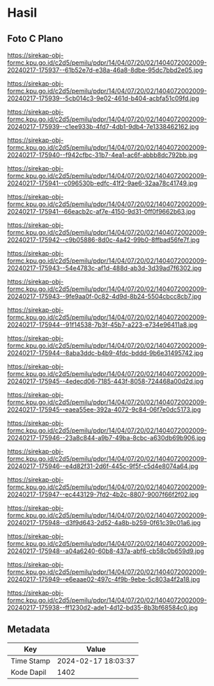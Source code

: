 # Hasil

## Foto C Plano

https://sirekap-obj-formc.kpu.go.id/c2d5/pemilu/pdpr/14/04/07/20/02/1404072002009-20240217-175937--61b52e7d-e38a-46a8-8dbe-95dc7bbd2e05.jpg

https://sirekap-obj-formc.kpu.go.id/c2d5/pemilu/pdpr/14/04/07/20/02/1404072002009-20240217-175939--5cb014c3-9e02-461d-b404-acbfa51c09fd.jpg

https://sirekap-obj-formc.kpu.go.id/c2d5/pemilu/pdpr/14/04/07/20/02/1404072002009-20240217-175939--c1ee933b-4fd7-4db1-9db4-7e1338462162.jpg

https://sirekap-obj-formc.kpu.go.id/c2d5/pemilu/pdpr/14/04/07/20/02/1404072002009-20240217-175940--f942cfbc-31b7-4ea1-ac6f-abbb8dc792bb.jpg

https://sirekap-obj-formc.kpu.go.id/c2d5/pemilu/pdpr/14/04/07/20/02/1404072002009-20240217-175941--c096530b-edfc-41f2-9ae6-32aa78c41749.jpg

https://sirekap-obj-formc.kpu.go.id/c2d5/pemilu/pdpr/14/04/07/20/02/1404072002009-20240217-175941--66eacb2c-af7e-4150-9d31-0ff0f9662b63.jpg

https://sirekap-obj-formc.kpu.go.id/c2d5/pemilu/pdpr/14/04/07/20/02/1404072002009-20240217-175942--c9b05886-8d0c-4a42-99b0-8ffbad56fe7f.jpg

https://sirekap-obj-formc.kpu.go.id/c2d5/pemilu/pdpr/14/04/07/20/02/1404072002009-20240217-175943--54e4783c-af1d-488d-ab3d-3d39ad7f6302.jpg

https://sirekap-obj-formc.kpu.go.id/c2d5/pemilu/pdpr/14/04/07/20/02/1404072002009-20240217-175943--9fe9aa0f-0c82-4d9d-8b24-5504cbcc8cb7.jpg

https://sirekap-obj-formc.kpu.go.id/c2d5/pemilu/pdpr/14/04/07/20/02/1404072002009-20240217-175944--91f14538-7b3f-45b7-a223-e734e96411a8.jpg

https://sirekap-obj-formc.kpu.go.id/c2d5/pemilu/pdpr/14/04/07/20/02/1404072002009-20240217-175944--8aba3ddc-b4b9-4fdc-bddd-9b6e31495742.jpg

https://sirekap-obj-formc.kpu.go.id/c2d5/pemilu/pdpr/14/04/07/20/02/1404072002009-20240217-175945--4edecd06-7185-443f-8058-724468a00d2d.jpg

https://sirekap-obj-formc.kpu.go.id/c2d5/pemilu/pdpr/14/04/07/20/02/1404072002009-20240217-175945--eaea55ee-392a-4072-9c84-06f7e0dc5173.jpg

https://sirekap-obj-formc.kpu.go.id/c2d5/pemilu/pdpr/14/04/07/20/02/1404072002009-20240217-175946--23a8c844-a9b7-49ba-8cbc-a630db69b906.jpg

https://sirekap-obj-formc.kpu.go.id/c2d5/pemilu/pdpr/14/04/07/20/02/1404072002009-20240217-175946--e4d82f31-2d6f-445c-9f5f-c5d4e8074a64.jpg

https://sirekap-obj-formc.kpu.go.id/c2d5/pemilu/pdpr/14/04/07/20/02/1404072002009-20240217-175947--ec443129-7fd2-4b2c-8807-9007f66f2f02.jpg

https://sirekap-obj-formc.kpu.go.id/c2d5/pemilu/pdpr/14/04/07/20/02/1404072002009-20240217-175948--d3f9d643-2d52-4a8b-b259-0f61c39c01a6.jpg

https://sirekap-obj-formc.kpu.go.id/c2d5/pemilu/pdpr/14/04/07/20/02/1404072002009-20240217-175948--a04a6240-60b8-437a-abf6-cb58c0b659d9.jpg

https://sirekap-obj-formc.kpu.go.id/c2d5/pemilu/pdpr/14/04/07/20/02/1404072002009-20240217-175949--e6eaae02-497c-4f9b-9ebe-5c803a4f2a18.jpg

https://sirekap-obj-formc.kpu.go.id/c2d5/pemilu/pdpr/14/04/07/20/02/1404072002009-20240217-175938--ff1230d2-ade1-4d12-bd35-8b3bf68584c0.jpg


## Metadata

| Key        | Value               |
| ---------- | ------------------- |
| Time Stamp | 2024-02-17 18:03:37 |
| Kode Dapil | 1402                |



